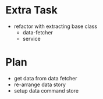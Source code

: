 # Extra Task
- refactor with extracting base class
  - data-fetcher
  - service
# Plan
- get data from data fetcher
- re-arrange data story
- setup data command store

